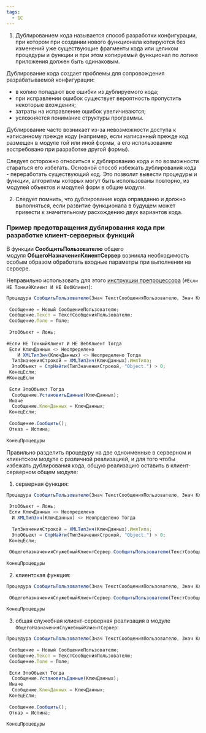 ```yaml
---
tags:
  - 1С
---
```

1. Дублированием кода называется способ разработки конфигурации, при котором при создании нового функционала копируются без изменений уже существующие фрагменты кода или целиком процедуры и функции и при этом копируемый функционал по логике приложения должен быть одинаковым.

Дублирование кода создает проблемы для сопровождения разрабатываемой конфигурации:

- в копию попадают все ошибки из дублируемого кода; 
- при исправлении ошибок существует вероятность пропустить некоторые вхождения; 
- затраты на исправление ошибок увеличиваются; 
- усложняется понимание структуры программы.

Дублирование часто возникает из-за невозможности доступа к написанному прежде коду (например, если написанный прежде код размещен в модуле той или иной формы, а его использование востребовано при разработке другой формы).

Следует осторожно относиться к дублированию кода и по возможности стараться его избегать. Основной способ избежать дублирования кода - переработать существующий код. Это позволит вывести процедуры и функции, алгоритмы которых могут быть использованы повторно, из модулей объектов и модулей форм в общие модули.

2. Следует помнить, что дублирование кода оправданно и должно выполняться, если развитие функционала в будущем может привести к значительному расхождению двух вариантов кода.

### Пример предотвращения дублирования кода при разработке клиент-серверных функций

В функции **СообщитьПользователю** общего модуля **ОбщегоНазначенияКлиентСервер** возникла необходимость особым образом обработать входные параметры при выполнении на сервере.

Неправильно использовать для этого [инструкции препроцессора](https://its.1c.ru/db/v8std/content/439/hdoc) (`#Если НЕ ТонкийКлиент И НЕ ВебКлиент`):

```js
Процедура СообщитьПользователю(Знач ТекстСообщенияПользователю, Знач КлючДанных = Неопределено, Знач Поле = "", Отказ = Ложь) Экспорт
 
 Сообщение = Новый СообщениеПользователю;
 Сообщение.Текст = ТекстСообщенияПользователю;
 Сообщение.Поле = Поле;
 
 ЭтоОбъект = Ложь;
 
#Если НЕ ТонкийКлиент И НЕ ВебКлиент Тогда
 Если КлючДанных <> Неопределено
    И XMLТипЗнч(КлючДанных) <> Неопределено Тогда
  ТипЗначенияСтрокой = XMLТипЗнч(КлючДанных).ИмяТипа;
  ЭтоОбъект = СтрНайти(ТипЗначенияСтрокой, "Object.") > 0;
 КонецЕсли;
#КонецЕсли
 
 Если ЭтоОбъект Тогда
  Сообщение.УстановитьДанные(КлючДанных);
 Иначе
  Сообщение.КлючДанных = КлючДанных;
 КонецЕсли;
 
 Сообщение.Сообщить();
 Отказ = Истина;
 
КонецПроцедуры
```

Правильно разделить процедуру на две одноименные в серверном и клиентском модуле с различной реализацией, и для того чтобы избежать дублирования кода, общую реализацию оставить в клиент-серверном общем модуле:

1. серверная функция:

```js
Процедура СообщитьПользователю(Знач ТекстСообщенияПользователю, Знач КлючДанных = Неопределено, Знач Поле = "", Отказ = Ложь) Экспорт
 
 ЭтоОбъект = Ложь;
 Если КлючДанных <> Неопределено
  И XMLТипЗнч(КлючДанных) <> Неопределено Тогда
  
  ТипЗначенияСтрокой = XMLТипЗнч(КлючДанных).ИмяТипа;
  ЭтоОбъект = СтрНайти(ТипЗначенияСтрокой, "Object.") > 0;
 КонецЕсли;
 
 ОбщегоНазначенияСлужебныйКлиентСервер.СообщитьПользователю(ТекстСообщенияПользователю, КлючДанных, Поле, Отказ, ЭтоОбъект);
 
КонецПроцедуры
```

2) клиентская функция:

```js
Процедура СообщитьПользователю(Знач ТекстСообщенияПользователю, Знач КлючДанных = Неопределено, Знач Поле = "", Отказ = Ложь) Экспорт
 
 ОбщегоНазначенияСлужебныйКлиентСервер.СообщитьПользователю(ТекстСообщенияПользователю, КлючДанных, Поле, Отказ);
 
КонецПроцедуры
```

3) общая служебная клиент-серверная реализация в модуле `ОбщегоНазначенияСлужебныйКлиентСервер`:

```js
Процедура СообщитьПользователю(Знач ТекстСообщенияПользователю, Знач КлючДанных, Знач Поле, Отказ = Ложь, ЭтоОбъект = Ложь) Экспорт
 
 Сообщение = Новый СообщениеПользователю;
 Сообщение.Текст = ТекстСообщенияПользователю;
 Сообщение.Поле = Поле;
 
 Если ЭтоОбъект Тогда
  Сообщение.УстановитьДанные(КлючДанных);
 Иначе
  Сообщение.КлючДанных = КлючДанных;
 КонецЕсли;
 
 Сообщение.Сообщить();
 Отказ = Истина;
 
КонецПроцедуры
```
